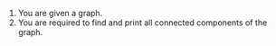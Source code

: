 1. You are given a graph.
2. You are required to find and print all connected components of the graph.


